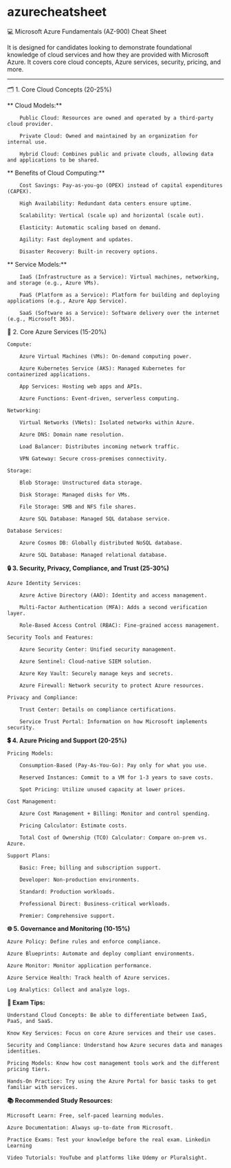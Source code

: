 # azurecheatsheet
💻 Microsoft Azure Fundamentals (AZ-900) Cheat Sheet

It is designed for candidates looking to demonstrate foundational knowledge of cloud services and how they are provided with Microsoft Azure. It covers core cloud concepts, Azure services, security, pricing, and more.

--------------------------------------------------------

🗂️ 1. Core Cloud Concepts (20-25%)

**    Cloud Models:**

        Public Cloud: Resources are owned and operated by a third-party cloud provider.

        Private Cloud: Owned and maintained by an organization for internal use.

        Hybrid Cloud: Combines public and private clouds, allowing data and applications to be shared.

**    Benefits of Cloud Computing:**

        Cost Savings: Pay-as-you-go (OPEX) instead of capital expenditures (CAPEX).

        High Availability: Redundant data centers ensure uptime.

        Scalability: Vertical (scale up) and horizontal (scale out).

        Elasticity: Automatic scaling based on demand.

        Agility: Fast deployment and updates.

        Disaster Recovery: Built-in recovery options.

**    Service Models:**

        IaaS (Infrastructure as a Service): Virtual machines, networking, and storage (e.g., Azure VMs).

        PaaS (Platform as a Service): Platform for building and deploying applications (e.g., Azure App Service).

        SaaS (Software as a Service): Software delivery over the internet (e.g., Microsoft 365).

🔗 2. Core Azure Services (15-20%)

    Compute:

        Azure Virtual Machines (VMs): On-demand computing power.

        Azure Kubernetes Service (AKS): Managed Kubernetes for containerized applications.

        App Services: Hosting web apps and APIs.

        Azure Functions: Event-driven, serverless computing.

    Networking:

        Virtual Networks (VNets): Isolated networks within Azure.

        Azure DNS: Domain name resolution.

        Load Balancer: Distributes incoming network traffic.

        VPN Gateway: Secure cross-premises connectivity.

    Storage:

        Blob Storage: Unstructured data storage.

        Disk Storage: Managed disks for VMs.

        File Storage: SMB and NFS file shares.

        Azure SQL Database: Managed SQL database service.

    Database Services:

        Azure Cosmos DB: Globally distributed NoSQL database.

        Azure SQL Database: Managed relational database.

**🔒 3. Security, Privacy, Compliance, and Trust (25-30%)**

    Azure Identity Services:

        Azure Active Directory (AAD): Identity and access management.

        Multi-Factor Authentication (MFA): Adds a second verification layer.

        Role-Based Access Control (RBAC): Fine-grained access management.

    Security Tools and Features:

        Azure Security Center: Unified security management.

        Azure Sentinel: Cloud-native SIEM solution.

        Azure Key Vault: Securely manage keys and secrets.

        Azure Firewall: Network security to protect Azure resources.

    Privacy and Compliance:

        Trust Center: Details on compliance certifications.

        Service Trust Portal: Information on how Microsoft implements security.

**💲 4. Azure Pricing and Support (20-25%)**

    Pricing Models:

        Consumption-Based (Pay-As-You-Go): Pay only for what you use.

        Reserved Instances: Commit to a VM for 1-3 years to save costs.

        Spot Pricing: Utilize unused capacity at lower prices.

    Cost Management:

        Azure Cost Management + Billing: Monitor and control spending.

        Pricing Calculator: Estimate costs.

        Total Cost of Ownership (TCO) Calculator: Compare on-prem vs. Azure.

    Support Plans:

        Basic: Free; billing and subscription support.

        Developer: Non-production environments.

        Standard: Production workloads.

        Professional Direct: Business-critical workloads.

        Premier: Comprehensive support.

**🌐 5. Governance and Monitoring (10-15%)**

    Azure Policy: Define rules and enforce compliance.

    Azure Blueprints: Automate and deploy compliant environments.

    Azure Monitor: Monitor application performance.

    Azure Service Health: Track health of Azure services.

    Log Analytics: Collect and analyze logs.

**🧠 Exam Tips:**

    Understand Cloud Concepts: Be able to differentiate between IaaS, PaaS, and SaaS.

    Know Key Services: Focus on core Azure services and their use cases.

    Security and Compliance: Understand how Azure secures data and manages identities.

    Pricing Models: Know how cost management tools work and the different pricing tiers.

    Hands-On Practice: Try using the Azure Portal for basic tasks to get familiar with services.

**📚 Recommended Study Resources:**

    Microsoft Learn: Free, self-paced learning modules.

    Azure Documentation: Always up-to-date from Microsoft.

    Practice Exams: Test your knowledge before the real exam. Linkedin Learning

    Video Tutorials: YouTube and platforms like Udemy or Pluralsight.
